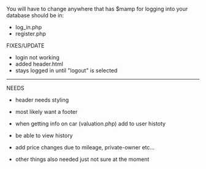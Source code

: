 You will have to change anywhere that has $mamp for logging into your database should be in: 
* log_in.php
* register.php

FIXES/UPDATE
* login not working
* added header.html
* stays logged in until "logout" is selected

----------------------------------------
NEEDS
* header needs styling
* most likely want a footer
* when getting info on car (valuation.php) add to user histoty
* be able to view history
* add price changes due to mileage, private-owner etc...

* other things also needed just not sure at the moment
  
  
